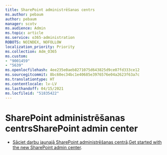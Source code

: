 ```yaml
---
title: SharePoint administrēšanas centrs
ms.author: pebaum
author: pebaum
manager: scotv
ms.audience: Admin
ms.topic: article
ms.service: o365-administration
ROBOTS: NOINDEX, NOFOLLOW
localization_priority: Priority
ms.collection: Adm_O365
ms.custom:
- "9001459"
- "5639"
ms.openlocfilehash: 4ee235e0aeb8271075d643825d9ce07fd333ce12
ms.sourcegitcommit: 8bc60ec34bc1e40685e3976576e04a2623f63a7c
ms.translationtype: HT
ms.contentlocale: lv-LV
ms.lasthandoff: 04/15/2021
ms.locfileid: "51835422"
---
```

# <a name="sharepoint-admin-center"></a><span data-ttu-id="6386d-102">SharePoint administrēšanas centrs</span><span class="sxs-lookup"><span data-stu-id="6386d-102">SharePoint admin center</span></span>

- <span data-ttu-id="6386d-103">[Sāciet darbu jaunajā SharePoint administrēšanas centrā](https://docs.microsoft.com/sharepoint/get-started-new-admin-center).</span><span class="sxs-lookup"><span data-stu-id="6386d-103">[Get started with the new SharePoint admin center](https://docs.microsoft.com/sharepoint/get-started-new-admin-center).</span></span>

